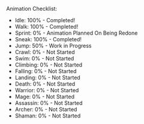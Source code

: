Animation Checklist:
 - Idle: 100% - Completed!
 - Walk: 100% - Completed!
 - Sprint: 0% - Animation Planned On Being Redone
 - Sneak: 100% - Completed!
 - Jump: 50% - Work in Progress
 - Crawl: 0% - Not Started
 - Swim: 0% - Not Started
 - Climbing: 0% - Not Started
 - Falling: 0% - Not Started
 - Landing: 0% - Not Started
 - Death: 0% - Not Started
 - Warrior: 0% - Not Started
 - Mage: 0% - Not Started
 - Assassin: 0% - Not Started
 - Archer: 0% - Not Started
 - Shaman: 0% - Not Started
